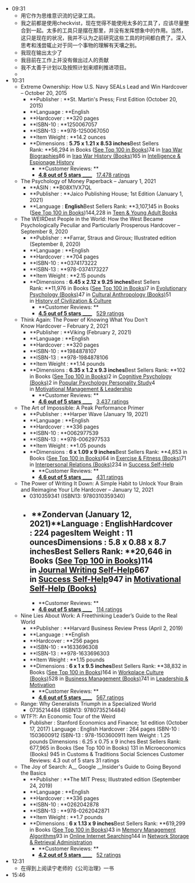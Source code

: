 - 09:31
    - 用它作为思维意识流的记录工具。
    - 我之前都是使用checkvist，现在觉得不能使用太多的工具了，应该尽量整合到一起。太多的工具只是摆在那里，并没有发挥想象中的作用。当然，这只是现在的状况，我并不认为之前研究这些工具的时间都白费了。深入思考和浅尝辄止对于同一个事物的理解有天壤之别。
    - 我现在输出太少了
    - 我目前在工作上并没有做出过人的贡献
    - 我不太善于计划以及按照计划来顺利推进项目。
    - 
- 10:31
    - Extreme Ownership: How U.S. Navy SEALs Lead and Win Hardcover – October 20, 2015
        - **Publisher : **St. Martin's Press; First Edition (October 20, 2015)
        - **Language : **English
        - **Hardcover : **320 pages
        - **ISBN-10 : **1250067057
        - **ISBN-13 : **978-1250067050
        - **Item Weight : **14.2 ounces
        - **Dimensions : **5.75 x 1.21 x 8.53 inches**Best Sellers Rank: **56,294 in Books ([See Top 100 in Books](https://www.amazon.com/gp/bestsellers/books/ref=pd_zg_ts_books))74 in [Iraq War Biographies](https://www.amazon.com/gp/bestsellers/books/9681306011/ref=pd_zg_hrsr_books)86 in [Iraq War History (Books)](https://www.amazon.com/gp/bestsellers/books/387040011/ref=pd_zg_hrsr_books)165 in [Intelligence & Espionage History](https://www.amazon.com/gp/bestsellers/books/5015/ref=pd_zg_hrsr_books)
            - **Customer Reviews: **
            - [__4.8 out of 5 stars__ ____](javascript:void%280%29)   [17,478 ratings](https://www.amazon.com/Extreme-Ownership-U-S-Navy-SEALs/dp/1250067057#customerReviews)
    - The Psychology of Money Paperback – January 1, 2021
        - **ASIN : **B08X1VX7QL
        - **Publisher : **Jaico Publishing House; 1st Edition (January 1, 2021)
        - **Language : **English**Best Sellers Rank: **3,107,145 in Books ([See Top 100 in Books](https://www.amazon.com/gp/bestsellers/books/ref=pd_zg_ts_books))144,228 in [Teen & Young Adult Books](https://www.amazon.com/gp/bestsellers/books/28/ref=pd_zg_hrsr_books)
    - The WEIRDest People in the World: How the West Became Psychologically Peculiar and Particularly Prosperous Hardcover – September 8, 2020
        - **Publisher : **Farrar, Straus and Giroux; Illustrated edition (September 8, 2020)
        - **Language : **English
        - **Hardcover : **704 pages
        - **ISBN-10 : **0374173222
        - **ISBN-13 : **978-0374173227
        - **Item Weight : **2.15 pounds
        - **Dimensions : **6.45 x 2.12 x 9.25 inches**Best Sellers Rank: **11,976 in Books ([See Top 100 in Books](https://www.amazon.com/gp/bestsellers/books/ref=pd_zg_ts_books))7 in [Evolutionary Psychology (Books)](https://www.amazon.com/gp/bestsellers/books/13922612011/ref=pd_zg_hrsr_books)47 in [Cultural Anthropology (Books)](https://www.amazon.com/gp/bestsellers/books/11235/ref=pd_zg_hrsr_books)51 in [History of Civilization & Culture](https://www.amazon.com/gp/bestsellers/books/15812171/ref=pd_zg_hrsr_books)
            - **Customer Reviews: **
            - [__4.5 out of 5 stars__ ____](javascript:void%280%29)   [529 ratings](https://www.amazon.com/WEIRDest-People-World-Psychologically-Particularly/dp/0374173222/ref=sr_1_1?crid=3MEBDXQD9R3PD&dchild=1&keywords=the+weirdest+people+in+the+world&qid=1620459208&sprefix=the+weired%2Caps%2C417&sr=8-1#customerReviews)
    - Think Again: The Power of Knowing What You Don't Know Hardcover – February 2, 2021
        - **Publisher : **Viking (February 2, 2021)
        - **Language : **English
        - **Hardcover : **320 pages
        - **ISBN-10 : **1984878107
        - **ISBN-13 : **978-1984878106
        - **Item Weight : **1.14 pounds
        - **Dimensions : **6.35 x 1.2 x 9.3 inches**Best Sellers Rank: **102 in Books ([See Top 100 in Books](https://www.amazon.com/gp/bestsellers/books/ref=pd_zg_ts_books))2 in [Cognitive Psychology (Books)](https://www.amazon.com/gp/bestsellers/books/573358/ref=pd_zg_hrsr_books)2 in [Popular Psychology Personality Study](https://www.amazon.com/gp/bestsellers/books/11194/ref=pd_zg_hrsr_books)4 in [Motivational Management & Leadership](https://www.amazon.com/gp/bestsellers/books/2685/ref=pd_zg_hrsr_books)
            - **Customer Reviews: **
            - [__4.6 out of 5 stars__ ____](javascript:void%280%29)   [3,437 ratings](https://www.amazon.com/Think-Again-Power-Knowing-What/dp/1984878107/ref=sr_1_1?dchild=1&keywords=think+again&qid=1620459426&sr=8-1#customerReviews)
    - The Art of Impossible: A Peak Performance Primer
        - **Publisher : **Harper Wave (January 19, 2021)
        - **Language : **English
        - **Hardcover : **336 pages
        - **ISBN-10 : **0062977539
        - **ISBN-13 : **978-0062977533
        - **Item Weight : **1.05 pounds
        - **Dimensions : **6 x 1.09 x 9 inches**Best Sellers Rank: **4,853 in Books ([See Top 100 in Books](https://www.amazon.com/gp/bestsellers/books/ref=pd_zg_ts_books))64 in [Exercise & Fitness (Books)](https://www.amazon.com/gp/bestsellers/books/4645/ref=pd_zg_hrsr_books)71 in [Interpersonal Relations (Books)](https://www.amazon.com/gp/bestsellers/books/4732/ref=pd_zg_hrsr_books)234 in [Success Self-Help](https://www.amazon.com/gp/bestsellers/books/4749/ref=pd_zg_hrsr_books)
            - **Customer Reviews: **
            - [__4.6 out of 5 stars__ ____](javascript:void%280%29)   [431 ratings](https://www.amazon.com/Art-Impossible-Peak-Performance-Primer/dp/0062977539?ref_=ast_slp_dp#customerReviews)
    - The Power of Writing It Down: A Simple Habit to Unlock Your Brain and Reimagine Your Life Hardcover – January 12, 2021
        - 0310359341 (ISBN13: 9780310359340)
        - ##  **Zondervan (January 12, 2021)**Language : **English**Hardcover : **224 pages**Item Weight : **11 ounces**Dimensions : **5.8 x 0.88 x 8.7 inches**Best Sellers Rank: **20,646 in Books ([See Top 100 in Books](https://www.amazon.com/gp/bestsellers/books/ref=pd_zg_ts_books))114 in [Journal Writing Self-Help](https://www.amazon.com/gp/bestsellers/books/4742/ref=pd_zg_hrsr_books)667 in [Success Self-Help](https://www.amazon.com/gp/bestsellers/books/4749/ref=pd_zg_hrsr_books)947 in [Motivational Self-Help (Books)](https://www.amazon.com/gp/bestsellers/books/4744/ref=pd_zg_hrsr_books)
            - **Customer Reviews: **
            - [__4.6 out of 5 stars__ ____](javascript:void%280%29)   [114 ratings](https://www.amazon.com/Power-Writing-Down-Simple-Reimagine/dp/0310359341/ref=sr_1_10?crid=34MSB0JBUFGOZ&dchild=1&keywords=the+art+of+impossible&qid=1620459647&sprefix=the+art+of+impo%2Caps%2C407&sr=8-10#customerReviews)
    - Nine Lies About Work: A Freethinking Leader’s Guide to the Real World
        - **Publisher : **Harvard Business Review Press (April 2, 2019)
        - **Language : **English
        - **Hardcover : **256 pages
        - **ISBN-10 : **1633696308
        - **ISBN-13 : **978-1633696303
        - **Item Weight : **1.15 pounds
        - **Dimensions : **6 x 1 x 9.5 inches**Best Sellers Rank: **38,832 in Books ([See Top 100 in Books](https://www.amazon.com/gp/bestsellers/books/ref=pd_zg_ts_books))164 in [Workplace Culture (Books)](https://www.amazon.com/gp/bestsellers/books/2571/ref=pd_zg_hrsr_books)528 in [Business Management (Books)](https://www.amazon.com/gp/bestsellers/books/2683/ref=pd_zg_hrsr_books)741 in [Leadership & Motivation](https://www.amazon.com/gp/bestsellers/books/2682/ref=pd_zg_hrsr_books)
            - **Customer Reviews: **
            - [__4.6 out of 5 stars__ ____](javascript:void%280%29)   [567 ratings](https://www.amazon.com/Nine-Lies-about-Work-Freethinking/dp/1633696308/ref=sr_1_1?dchild=1&keywords=nine+lies+about+work&qid=1620460434&sr=8-1#customerReviews)
    - Range: Why Generalists Triumph in a Specialized World
        - 0735214484 (ISBN13: 9780735214484)
    - WTF?!: An Economic Tour of the Weird
        - Publisher : Stanford Economics and Finance; 1st edition (October 17, 2017)
Language : English
Hardcover : 264 pages
ISBN-10 : 1503600912
ISBN-13 : 978-1503600911
Item Weight : 1.25 pounds
Dimensions : 6.25 x 0.75 x 9 inches
Best Sellers Rank: 677,965 in Books (See Top 100 in Books)
131 in Microeconomics (Books)
945 in Customs & Traditions Social Sciences
Customer Reviews: 4.3 out of 5 stars    31 ratings
    - The Joy of Search: A__ Google __Insider's Guide to Going Beyond the Basics 
        - **Publisher : **The MIT Press; Illustrated edition (September 24, 2019)
        - **Language : **English
        - **Hardcover : **336 pages
        - **ISBN-10 : **0262042878
        - **ISBN-13 : **978-0262042871
        - **Item Weight : **1.7 pounds
        - **Dimensions : **6 x 1.13 x 9 inches**Best Sellers Rank: **619,299 in Books ([See Top 100 in Books](https://www.amazon.com/gp/bestsellers/books/ref=pd_zg_ts_books))43 in [Memory Management Algorithms](https://www.amazon.com/gp/bestsellers/books/3882/ref=pd_zg_hrsr_books)93 in [Online Internet Searching](https://www.amazon.com/gp/bestsellers/books/69771/ref=pd_zg_hrsr_books)144 in [Network Storage & Retrieval Administration](https://www.amazon.com/gp/bestsellers/books/10806617011/ref=pd_zg_hrsr_books)
            - **Customer Reviews: **
            - [__4.2 out of 5 stars__ ____](javascript:void%280%29)   [52 ratings](https://www.amazon.com/Joy-Search-Google-Insiders-Beyond/dp/0262042878/ref=sr_1_1?dchild=1&keywords=the+joy+of+search&qid=1620462349&sr=8-1#customerReviews)
- 12:31
    - 在得到上阅读宁老师的《公司治理》一书
- 15:46
